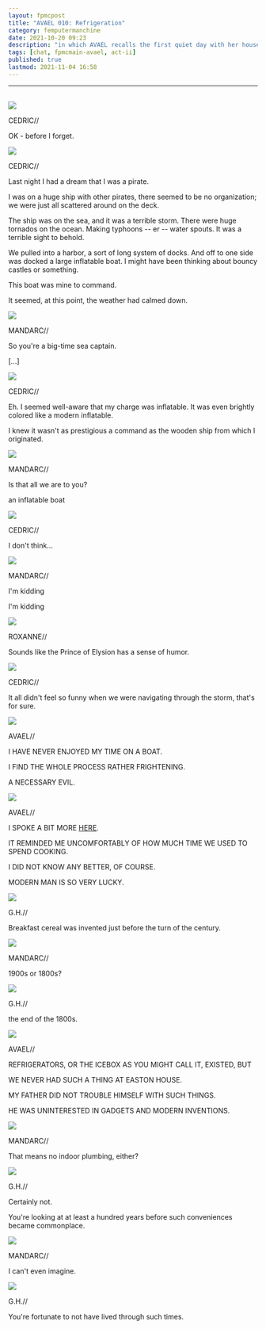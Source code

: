 ```yaml
---
layout: fpmcpost
title: "AVAEL 010: Refrigeration"
category: femputermanchine
date: 2021-10-20 09:23
description: "in which AVAEL recalls the first quiet day with her houseguest"
tags: [chat, fpmcmain-avael, act-ii]
published: true
lastmod: 2021-11-04 16:58
---
```

[//]: # ( 10/20/21  -added)
[//]: # ( 11/04/21  -title added)

*****
<br/>

<div class="chat-box">
<img src="{{ site.url }}/assets/tb/cedric1.jpg" class="chat-portrait" />
<p class="ppl-sez">CEDRIC//</p>
<p class="ppl-sez">OK - before I forget.</p>
</div>

<div class="chat-box">
<img src="{{ site.url }}/assets/tb/cedric1.jpg" class="chat-portrait" />
<p class="ppl-sez">CEDRIC//</p>
<p class="ppl-sez">Last night I had a dream that I was a pirate.</p>
<p class="ppl-sez">I was on a huge ship with other pirates, there seemed to be no organization; we were just all scattered around on the deck.</p>
<p class="ppl-sez">The ship was on the sea, and it was a terrible storm. There were huge tornados on the ocean. Making typhoons -- er -- water spouts. It was a terrible sight to behold.</p>
<p class="ppl-sez">We pulled into a harbor, a sort of long system of docks. And off to one side was docked a large inflatable boat. I might have been thinking about bouncy castles or something.</p>
<p class="ppl-sez">This boat was mine to command.</p>
<p class="ppl-sez">It seemed, at this point, the weather had calmed down.</p>
</div>

<div class="chat-box">
<img src="{{ site.url }}/assets/tb/mandarc-happytb.jpg" class="chat-portrait" />
<p class="ppl-sez">MANDARC//</p>
<p class="ppl-sez">So you're a big-time sea captain.</p>
<p class="ppl-sez">[...]</p>
</div>

<div class="chat-box">
<img src="{{ site.url }}/assets/tb/cedric1.jpg" class="chat-portrait" />
<p class="ppl-sez">CEDRIC//</p>
<p class="ppl-sez">Eh. I seemed well-aware that my charge was inflatable. It was even brightly colored like a modern inflatable.</p>
<p class="ppl-sez">I knew it wasn't as prestigious a command as the wooden ship from which I originated.</p>
</div>

<div class="chat-box">
<img src="{{ site.url }}/assets/tb/mandarc-happytb.jpg" class="chat-portrait" />
<p class="ppl-sez">MANDARC//</p>
<p class="ppl-sez">Is that all we are to you?</p>
<p class="ppl-sez">an inflatable boat</p>
</div>

<div class="chat-box">
<img src="{{ site.url }}/assets/tb/cedric1.jpg" class="chat-portrait" />
<p class="ppl-sez">CEDRIC//</p>
<p class="ppl-sez">I don't think...</p>
</div>

<div class="chat-box">
<img src="{{ site.url }}/assets/tb/mandarc-happytb.jpg" class="chat-portrait" />
<p class="ppl-sez">MANDARC//</p>
<p class="ppl-sez">I'm kidding</p>
<p class="ppl-sez">I'm kidding</p>
</div>

<div class="chat-box">
<img src="{{ site.url }}/assets/tb/roxanne-tb.jpg" class="chat-portrait" />
<p class="ppl-sez">ROXANNE//</p>
<p class="ppl-sez">Sounds like the Prince of Elysion has a sense of humor.</p>
</div>

<div class="chat-box">
<img src="{{ site.url }}/assets/tb/cedric1.jpg" class="chat-portrait" />
<p class="ppl-sez">CEDRIC//</p>
<p class="ppl-sez">It all didn't feel so funny when we were navigating through the storm, that's for sure.</p>
</div>

<div class="chat-box">
<img src="{{ site.url }}/assets/tb/avael-tb.jpg" class="chat-portrait" />
<p class="ppl-sez">AVAEL//</p>
<p class="ppl-sez">I HAVE NEVER ENJOYED MY TIME ON A BOAT.</p>
<p class="ppl-sez">I FIND THE WHOLE PROCESS RATHER FRIGHTENING.</p>
<p class="ppl-sez">A NECESSARY EVIL.</p>
</div>

<div class="chat-box">
<img src="{{ site.url }}/assets/tb/avael-tb.jpg" class="chat-portrait" />
<p class="ppl-sez">AVAEL//</p>
<p class="ppl-sez">I SPOKE A BIT MORE <a href="{{ '/femputermanchine/avaelleeaston-2' | prepend: site.url }}">HERE</a>.</p>
<p class="ppl-sez">IT REMINDED ME UNCOMFORTABLY OF HOW MUCH TIME WE USED TO SPEND COOKING.</p>
<p class="ppl-sez">I DID NOT KNOW ANY BETTER, OF COURSE.</p>
<p class="ppl-sez">MODERN MAN IS SO VERY LUCKY.</p>
</div>

<div class="chat-box">
<img src="{{ site.url }}/assets/tb/georgehenry.jpg" class="chat-portrait" />
<p class="ppl-sez">G.H.//</p>
<p class="ppl-sez">Breakfast cereal was invented just before the turn of the century.</p>
</div>

<div class="chat-box">
<img src="{{ site.url }}/assets/tb/mandarc-happytb.jpg" class="chat-portrait" />
<p class="ppl-sez">MANDARC//</p>
<p class="ppl-sez">1900s or 1800s?</p>
</div>

<div class="chat-box">
<img src="{{ site.url }}/assets/tb/georgehenry.jpg" class="chat-portrait" />
<p class="ppl-sez">G.H.//</p>
<p class="ppl-sez">the end of the 1800s.</p>
</div>

<div class="chat-box">
<img src="{{ site.url }}/assets/tb/avael-tb.jpg" class="chat-portrait" />
<p class="ppl-sez">AVAEL//</p>
<p class="ppl-sez">REFRIGERATORS, OR THE ICEBOX AS YOU MIGHT CALL IT, EXISTED, BUT</p>
<p class="ppl-sez">WE NEVER HAD SUCH A THING AT EASTON HOUSE.</p>
<p class="ppl-sez">MY FATHER DID NOT TROUBLE HIMSELF WITH SUCH THINGS.</p>
<p class="ppl-sez">HE WAS UNINTERESTED IN GADGETS AND MODERN INVENTIONS.</p>
</div>

<div class="chat-box">
<img src="{{ site.url }}/assets/tb/mandarc-happytb.jpg" class="chat-portrait" />
<p class="ppl-sez">MANDARC//</p>
<p class="ppl-sez">That means no indoor plumbing, either?</p>
</div>

<div class="chat-box">
<img src="{{ site.url }}/assets/tb/georgehenry.jpg" class="chat-portrait" />
<p class="ppl-sez">G.H.//</p>
<p class="ppl-sez">Certainly not.</p>
<p class="ppl-sez">You're looking at at least a hundred years before such conveniences became commonplace.</p>
</div>

<div class="chat-box">
<img src="{{ site.url }}/assets/tb/mandarc-happytb.jpg" class="chat-portrait" />
<p class="ppl-sez">MANDARC//</p>
<p class="ppl-sez">I can't even imagine.</p>
</div>

<div class="chat-box">
<img src="{{ site.url }}/assets/tb/georgehenry.jpg" class="chat-portrait" />
<p class="ppl-sez">G.H.//</p>
<p class="ppl-sez">You're fortunate to not have lived through such times.</p>
</div>


